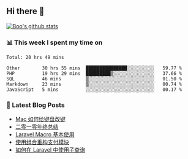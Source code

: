 ## Hi there 👋

[![Boo's github stats](https://github-readme-stats.vercel.app/api?username=0xAiKang)](https://github.com/anuraghazra/github-readme-stats)

<!-- [![Most Used Langs](https://github-readme-stats.vercel.app/api/top-langs/?username=0xAiKang)](https://github.com/anuraghazra/github-readme-stats) -->

### 📊 This week I spent my time on
<!--START_SECTION:waka-->
```text
Total: 20 hrs 49 mins

Other        30 hrs 55 mins  ███████████████░░░░░░░░░░   59.77 % 
PHP          19 hrs 29 mins  █████████▒░░░░░░░░░░░░░░░   37.66 % 
SQL          46 mins         ▒░░░░░░░░░░░░░░░░░░░░░░░░   01.50 % 
Markdown     23 mins         ▒░░░░░░░░░░░░░░░░░░░░░░░░   00.74 % 
JavaScript   5 mins          ░░░░░░░░░░░░░░░░░░░░░░░░░   00.17 % 
```
<!--END_SECTION:waka-->

### 📕 Latest Blog Posts
<!-- BLOG-POST-LIST:START -->
- [Mac 如何给键盘改键](https://www.0x2beace.com/how-to-change-the-keyboard-on-a-mac/)
- [二零一零年终总结](https://www.0x2beace.com/2021-year-end-summary/)
- [Laravel Macro 基本使用](https://www.0x2beace.com/basic-use-of-laravel-macro/)
- [使用组合重构支付模块](https://www.0x2beace.com/reconstruct-the-payment-module-using-a-combination/)
- [如何在 Laravel 中使用子查询](https://www.0x2beace.com/how-to-use-subqueries-in-laravel/)
<!-- BLOG-POST-LIST:END -->


